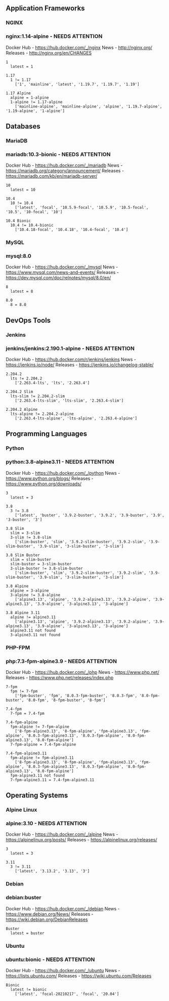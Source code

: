 ## Application Frameworks

### NGINX
### nginx:1.14-alpine - NEEDS ATTENTION

Docker Hub - https://hub.docker.com/_/nginx
News - http://nginx.org/
Releases - http://nginx.org/en/CHANGES

    1
      latest = 1

    1.17
      1 != 1.17
        ['1', 'mainline', 'latest', '1.19.7', '1.19.7', '1.19']

    1.17 Alpine
      alpine = 1-alpine
      1-alpine != 1.17-alpine
        ['mainline-alpine', 'mainline-alpine', 'alpine', '1.19.7-alpine', '1.19-alpine', '1-alpine']

## Databases

### MariaDB
### mariadb:10.3-bionic - NEEDS ATTENTION

Docker Hub - https://hub.docker.com/_/mariadb
News - https://mariadb.org/category/announcement/
Releases - https://mariadb.com/kb/en/mariadb-server/

    10
      latest = 10

    10.4
      10 != 10.4
        ['latest', 'focal', '10.5.9-focal', '10.5.9', '10.5-focal', '10.5', '10-focal', '10']

    10.4 Bionic
      10.4 != 10.4-bionic
        ['10.4.18-focal', '10.4.18', '10.4-focal', '10.4']

### MySQL
### mysql:8.0

Docker Hub - https://hub.docker.com/_/mysql
News - https://www.mysql.com/news-and-events/
Releases - https://dev.mysql.com/doc/relnotes/mysql/8.0/en/

    8
      latest = 8

    8.0
      8 = 8.0

## DevOps Tools

### Jenkins
### jenkins/jenkins:2.190.1-alpine - NEEDS ATTENTION

Docker Hub - https://hub.docker.com/r/jenkins/jenkins
News - https://jenkins.io/node/
Releases - https://jenkins.io/changelog-stable/

    2.204.2
      lts != 2.204.2
        ['2.263.4-lts', 'lts', '2.263.4']

    2.204.2 Slim
      lts-slim != 2.204.2-slim
        ['2.263.4-lts-slim', 'lts-slim', '2.263.4-slim']

    2.204.2 Alpine
      lts-alpine != 2.204.2-alpine
        ['2.263.4-lts-alpine', 'lts-alpine', '2.263.4-alpine']

## Programming Languages

### Python
### python:3.8-alpine3.11 - NEEDS ATTENTION

Docker Hub - https://hub.docker.com/_/python
News - https://www.python.org/blogs/
Releases - https://www.python.org/downloads/

    3
      latest = 3

    3.8
      3 != 3.8
        ['latest', 'buster', '3.9.2-buster', '3.9.2', '3.9-buster', '3.9', '3-buster', '3']

    3.8 Slim
      slim = 3-slim
      3-slim != 3.8-slim
        ['slim-buster', 'slim', '3.9.2-slim-buster', '3.9.2-slim', '3.9-slim-buster', '3.9-slim', '3-slim-buster', '3-slim']

    3.8 Slim Buster
      slim = slim-buster
      slim-buster = 3-slim-buster
      3-slim-buster != 3.8-slim-buster
        ['slim-buster', 'slim', '3.9.2-slim-buster', '3.9.2-slim', '3.9-slim-buster', '3.9-slim', '3-slim-buster', '3-slim']

    3.8 Alpine
      alpine = 3-alpine
      3-alpine != 3.8-alpine
        ['alpine3.13', 'alpine', '3.9.2-alpine3.13', '3.9.2-alpine', '3.9-alpine3.13', '3.9-alpine', '3-alpine3.13', '3-alpine']

    3.8 Alpine 3.11
      alpine != alpine3.11
        ['alpine3.13', 'alpine', '3.9.2-alpine3.13', '3.9.2-alpine', '3.9-alpine3.13', '3.9-alpine', '3-alpine3.13', '3-alpine']
      alpine3.11 not found
      3-alpine3.11 not found

### PHP-FPM
### php:7.3-fpm-alpine3.9 - NEEDS ATTENTION

Docker Hub - https://hub.docker.com/_/php
News - https://www.php.net/
Releases - https://www.php.net/releases/index.php

    7-fpm
      fpm != 7-fpm
        ['fpm-buster', 'fpm', '8.0.3-fpm-buster', '8.0.3-fpm', '8.0-fpm-buster', '8.0-fpm', '8-fpm-buster', '8-fpm']

    7.4-fpm
      7-fpm = 7.4-fpm

    7.4-fpm-alpine
      fpm-alpine != 7-fpm-alpine
        ['8-fpm-alpine3.13', '8-fpm-alpine', 'fpm-alpine3.13', 'fpm-alpine', '8.0.3-fpm-alpine3.13', '8.0.3-fpm-alpine', '8.0-fpm-alpine3.13', '8.0-fpm-alpine']
      7-fpm-alpine = 7.4-fpm-alpine

    7.4-fpm-alpine3.11
      fpm-alpine != fpm-alpine3.11
        ['8-fpm-alpine3.13', '8-fpm-alpine', 'fpm-alpine3.13', 'fpm-alpine', '8.0.3-fpm-alpine3.13', '8.0.3-fpm-alpine', '8.0-fpm-alpine3.13', '8.0-fpm-alpine']
      fpm-alpine3.11 not found
      7-fpm-alpine3.11 = 7.4-fpm-alpine3.11

## Operating Systems

### Alpine Linux
### alpine:3.10 - NEEDS ATTENTION

Docker Hub - https://hub.docker.com/_/alpine
News - https://alpinelinux.org/posts/
Releases - https://alpinelinux.org/releases/

    3
      latest = 3

    3.11
      3 != 3.11
        ['latest', '3.13.2', '3.13', '3']

### Debian
### debian:buster

Docker Hub - https://hub.docker.com/_/debian
News - https://www.debian.org/News/
Releases - https://wiki.debian.org/DebianReleases

    Buster
      latest = buster

### Ubuntu
### ubuntu:bionic - NEEDS ATTENTION

Docker Hub - https://hub.docker.com/_/ubuntu
News - https://lists.ubuntu.com/
Releases - https://wiki.ubuntu.com/Releases

    Bionic
      latest != bionic
        ['latest', 'focal-20210217', 'focal', '20.04']

